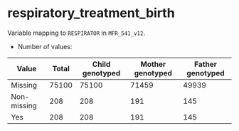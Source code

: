 # respiratory_treatment_birth
Variable mapping to `RESPIRATOR` in `MFR_541_v12`.
- Number of values:

| Value | Total | Child genotyped | Mother genotyped | Father genotyped |
| ----- | ----- | --------------- | ---------------- | ---------------- |
| Missing | 75100 | 75100 | 71459 | 49939 |
| Non-missing | 208 | 208 | 191 | 145 |
| Yes | 208 | 208 | 191 |145 |



